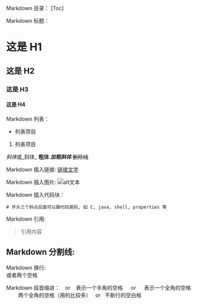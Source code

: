 Markdown 目录：
[Toc]

Markdown 标题：
# 这是 H1
## 这是 H2
### 这是 H3
#### 这是 H4

Markdown 列表：
- 列表项目
1. 列表项目

*斜体*或_斜体_
**粗体**
***加粗斜体***
~~删除线~~

Markdown 插入链接:
[链接文字](链接网址 "标题")

Markdown 插入图片:
![alt文本](path/to/image "Title")

Markdown 插入代码块：
```shell
# 开头三个斜点后面可以跟代码类别, 如 C, java, shell, properties 等
```

Markdown 引用:
> 引用内容

Markdown 分割线:
---

Markdown 换行:
<br> 或者两个空格

Markdown 段首缩进：
&ensp; or &#8194; 表示一个半角的空格
&emsp; or &#8195;  表示一个全角的空格
&emsp;&emsp; 两个全角的空格（用的比较多）
&nbsp; or &#160; 不断行的空白格